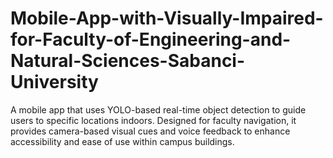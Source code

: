 # Mobile-App-with-Visually-Impaired-for-Faculty-of-Engineering-and-Natural-Sciences-Sabanci-University
A mobile app that uses YOLO-based real-time object detection to guide users to specific locations indoors. Designed for faculty navigation, it provides camera-based visual cues and voice feedback to enhance accessibility and ease of use within campus buildings.
